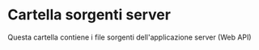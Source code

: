 # Cartella sorgenti server

Questa cartella contiene i file sorgenti dell'applicazione server (Web API)